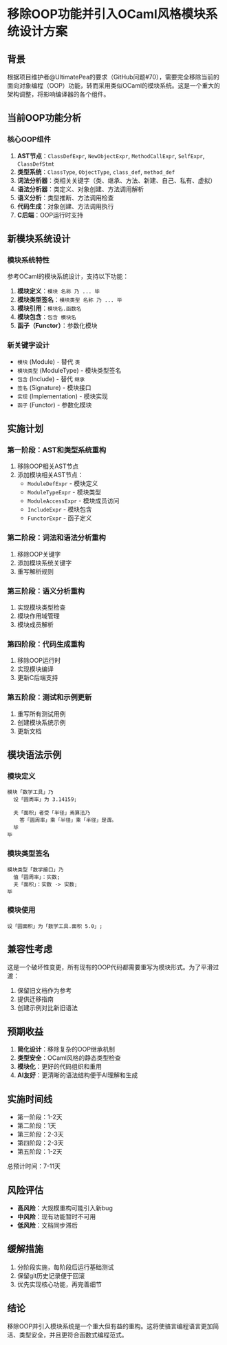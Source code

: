 # 移除OOP功能并引入OCaml风格模块系统设计方案

## 背景

根据项目维护者@UltimatePea的要求（GitHub问题#70），需要完全移除当前的面向对象编程（OOP）功能，转而采用类似OCaml的模块系统。这是一个重大的架构调整，将影响编译器的各个组件。

## 当前OOP功能分析

### 核心OOP组件
1. **AST节点**：`ClassDefExpr`, `NewObjectExpr`, `MethodCallExpr`, `SelfExpr`, `ClassDefStmt`
2. **类型系统**：`ClassType`, `ObjectType`, `class_def`, `method_def`
3. **词法分析器**：类相关关键字（类、继承、方法、新建、自己、私有、虚拟）
4. **语法分析器**：类定义、对象创建、方法调用解析
5. **语义分析**：类型推断、方法调用检查
6. **代码生成**：对象创建、方法调用执行
7. **C后端**：OOP运行时支持

## 新模块系统设计

### 模块系统特性
参考OCaml的模块系统设计，支持以下功能：
1. **模块定义**：`模块 名称 乃 ... 毕`
2. **模块类型签名**：`模块类型 名称 乃 ... 毕`
3. **模块引用**：`模块名.函数名`
4. **模块包含**：`包含 模块名`
5. **函子（Functor）**：参数化模块

### 新关键字设计
- `模块` (Module) - 替代 `类`
- `模块类型` (ModuleType) - 模块类型签名
- `包含` (Include) - 替代 `继承`
- `签名` (Signature) - 模块接口
- `实现` (Implementation) - 模块实现
- `函子` (Functor) - 参数化模块

## 实施计划

### 第一阶段：AST和类型系统重构
1. 移除OOP相关AST节点
2. 添加模块相关AST节点：
   - `ModuleDefExpr` - 模块定义
   - `ModuleTypeExpr` - 模块类型
   - `ModuleAccessExpr` - 模块成员访问
   - `IncludeExpr` - 模块包含
   - `FunctorExpr` - 函子定义

### 第二阶段：词法和语法分析重构
1. 移除OOP关键字
2. 添加模块系统关键字
3. 重写解析规则

### 第三阶段：语义分析重构
1. 实现模块类型检查
2. 模块作用域管理
3. 模块成员解析

### 第四阶段：代码生成重构
1. 移除OOP运行时
2. 实现模块编译
3. 更新C后端支持

### 第五阶段：测试和示例更新
1. 重写所有测试用例
2. 创建模块系统示例
3. 更新文档

## 模块语法示例

### 模块定义
```
模块「数学工具」乃
  设「圆周率」为 3.14159;

  夫「面积」者受「半径」焉算法乃
    答「圆周率」乘「半径」乘「半径」是谓。
  毕
毕
```

### 模块类型签名
```
模块类型「数学接口」乃
  值「圆周率」：实数;
  夫「面积」：实数 -> 实数;
毕
```

### 模块使用
```
设「圆面积」为「数学工具.面积 5.0」;
```

## 兼容性考虑

这是一个破坏性变更，所有现有的OOP代码都需要重写为模块形式。为了平滑过渡：

1. 保留旧文档作为参考
2. 提供迁移指南
3. 创建示例对比新旧语法

## 预期收益

1. **简化设计**：移除复杂的OOP继承机制
2. **类型安全**：OCaml风格的静态类型检查
3. **模块化**：更好的代码组织和重用
4. **AI友好**：更清晰的语法结构便于AI理解和生成

## 实施时间线

- 第一阶段：1-2天
- 第二阶段：1天
- 第三阶段：2-3天
- 第四阶段：2-3天
- 第五阶段：1-2天

总预计时间：7-11天

## 风险评估

- **高风险**：大规模重构可能引入新bug
- **中风险**：现有功能暂时不可用
- **低风险**：文档同步滞后

## 缓解措施

1. 分阶段实施，每阶段后运行基础测试
2. 保留git历史记录便于回滚
3. 优先实现核心功能，再完善细节

## 结论

移除OOP并引入模块系统是一个重大但有益的重构。这将使骆言编程语言更加简洁、类型安全，并且更符合函数式编程范式。